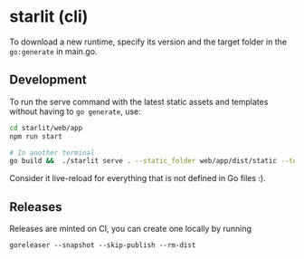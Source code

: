 # starlit (cli)

To download a new runtime, specify its version and the target folder in the `go:generate` in main.go.

## Development
To run the serve command with the latest static assets and templates without having to `go generate`, use:

```bash
cd starlit/web/app
npm run start

# In another terminal
go build &&  ./starlit serve . --static_folder web/app/dist/static --templates_folder web/templates
```

Consider it live-reload for everything that is not defined in Go files :).

## Releases

Releases are minted on CI, you can create one locally by running
```
goreleaser --snapshot --skip-publish --rm-dist
```
